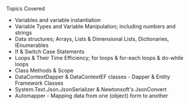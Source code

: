 Topics Covered
- Variables and variable instantiation
- Variable Types and Variable Manipulation; including numbers and strings
- Data structures; Arrays, Lists & Dimensional Lists, Dictionaries, IEnumerables
- If & Switch Case Statements
- Loops & Their Time Efficiency; for loops & for-each loops & do-while loops
- Class Methods & Scope
- DataContextDapper & DataContextEF classes - Dapper & Entity Framework Classes
- System.Text.Json.JsonSerializer & Newtonsoft's JsonConvert
- Automapper - Mapping data from one (object) form to another